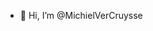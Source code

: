 - 👋 Hi, I’m @MichielVerCruysse

<!---
MichielVerCruysse/MichielVerCruysse is a ✨ special ✨ repository because its `README.md` (this file) appears on your GitHub profile.
You can click the Preview link to take a look at your changes.
--->
